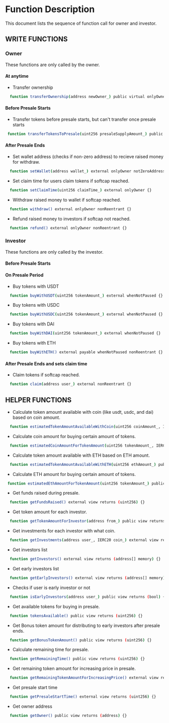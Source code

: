 # Function Description
This document lists the sequence of function call for owner and investor.

## WRITE FUNCTIONS

### Owner
These functions are only called by the owner. 

#### At anytime

- Transfer ownership
```bash 
  function transferOwnership(address newOwner_) public virtual onlyOwner {}
```    

#### Before Presale Starts

- Transfer tokens before presale starts, but can't transfer once presale starts
```bash
 function transferTokensToPresale(uint256 presaleSupplyAmount_) public onlyOwner {}
```

#### After Presale Ends

- Set wallet address (checks if non-zero address) to recieve raised money for withdraw.
```bash
  function setWallet(address wallet_) external onlyOwner notZeroAddress(wallet_) {}
```

- Set claim time for users claim tokens if softcap reached.
```bash
  function setClaimTime(uint256 claimTime_) external onlyOwner {}
```

- Withdraw raised money to wallet if softcap reached.
```bash
  function withdraw() external onlyOwner nonReentrant {}
```

- Refund raised money to investors if softcap not reached.
```bash
  function refund() external onlyOwner nonReentrant {}
```


### Investor
These functions are only called by the investor.

#### Before Presale Starts

#### On Presale Period

- Buy tokens with USDT
```bash
  function buyWithUSDT(uint256 tokenAmount_) external whenNotPaused {}
```

- Buy tokens with USDC
```bash
  function buyWithUSDC(uint256 tokenAmount_) external whenNotPaused {}
```

- Buy tokens with DAI
```bash
  function buyWithDAI(uint256 tokenAmount_) external whenNotPaused {}
```

- Buy tokens with ETH
```bash
  function buyWithETH() external payable whenNotPaused nonReentrant {}
```

#### After Presale Ends and sets claim time

- Claim tokens if softcap reached.
```bash
  function claim(address user_) external nonReentrant {}
```


## HELPER FUNCTIONS

- Calculate token amount available with coin (like usdt, usdc, and dai) based on coin amount.
```bash
  function estimatedTokenAmountAvailableWithCoin(uint256 coinAmount_, IERC20 coin_) public view returns (uint256) {}
```

- Calculate coin amount for buying certain amount of tokens.
```bash
  function estimatedCoinAmountForTokenAmount(uint256 tokenAmount_, IERC20 coin_) public view returns (uint256) {}
```

- Calculate token amount available with ETH based on ETH amount.
```bash
  function estimatedTokenAmountAvailableWithETH(uint256 ethAmount_) public view returns (uint256) {}
```

- Calculate ETH amount for buying certain amount of tokens.
```bash
 function estimatedEthAmountForTokenAmount(uint256 tokenAmount_) public view returns (uint256) {}
```

- Get funds raised during presale.
```bash
  function getFundsRaised() external view returns (uint256) {}
```

- Get token amount for each investor.
```bash
  function getTokenAmountForInvestor(address from_) public view returns (uint256) {}
```

- Get investments for each investor with what coin.
```bash
  function getInvestments(address user_, IERC20 coin_) external view returns (uint256) {}
```

- Get investors list
```bash
  function getInvestors() external view returns (address[] memory) {}
```

- Get early investors list
```bash
  function getEarlyInvestors() external view returns (address[] memory) {}
```

- Checks if user is early investor or not
```bash
  function isEarlyInvestors(address user_) public view returns (bool) {}
```

- Get available tokens for buying in presale.
```bash
  function tokensAvailable() public view returns (uint256) {}
```

- Get Bonus token amount for distributing to early investors after presale ends.
```bash
  function getBonusTokenAmount() public view returns (uint256) {}
```

- Calculate remaining time for presale.
```bash
  function getRemainingTime() public view returns (uint256) {}
```

- Get remaining token amount for increasing price in presale.
```bash
  function getRemainingTokenAmountForIncreasingPrice() external view returns (uint256) {}
``` 

- Get presale start time
```bash
  function getPresaleStartTime() external view returns (uint256) {}
```

- Get owner address
```bash
  function getOwner() public view returns (address) {}
``` 